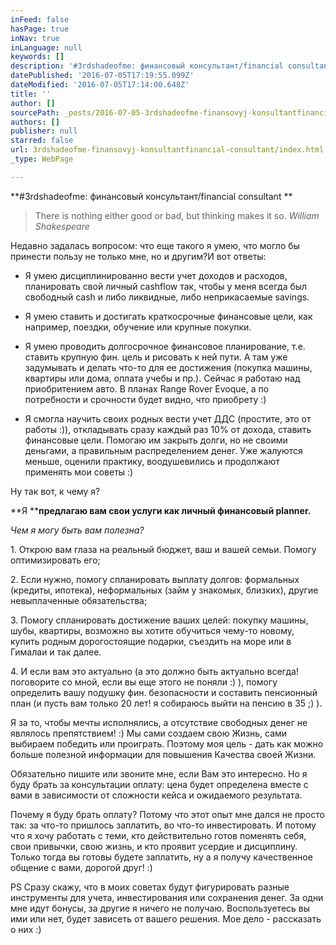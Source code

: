 ```yaml
---
inFeed: false
hasPage: true
inNav: true
inLanguage: null
keywords: []
description: '#3rdshadeofme: финансовый консультант/financial consultant '
datePublished: '2016-07-05T17:19:55.099Z'
dateModified: '2016-07-05T17:14:00.648Z'
title: ''
author: []
sourcePath: _posts/2016-07-05-3rdshadeofme-finansovyj-konsultantfinancial-consultant.md
authors: []
publisher: null
starred: false
url: 3rdshadeofme-finansovyj-konsultantfinancial-consultant/index.html
_type: WebPage

---
```

**\#3rdshadeofme: финансовый консультант/financial consultant **

> There is nothing either good or bad, but thinking makes it so. _William Shakespeare_

Недавно задалась вопросом: что еще такого я умею, что могло бы принести пользу не только мне, но и другим?И вот ответы:

* Я умею дисциплинированно вести учет доходов и расходов, планировать свой личный cashflow так, чтобы у меня всегда был свободный cash и либо ликвидные, либо неприкасаемые savings.

* Я умею ставить и достигать краткосрочные финансовые цели, как например, поездки, обучение или крупные покупки.

* Я умею проводить долгосрочное финансовое планирование, т.е. ставить крупную фин. цель и рисовать к ней пути. А там уже задумывать и делать что-то для ее достижения (покупка машины, квартиры или дома, оплата учебы и пр.). Сейчас я работаю над приобритением авто. В планах Range Rover Evoque, а по потребности и срочности будет видно, что приобрету :)

* Я смогла научить своих родных вести учет ДДС (простите, это от работы :)), откладывать сразу каждый раз 10% от дохода, ставить финансовые цели. Помогаю им закрыть долги, но не своими деньгами, а правильным распределением денег. Уже жалуются меньше, оценили практику, воодушевились и продолжают применять мои советы :)

Ну так вот, к чему я? 

**Я ****предлагаю вам свои услуги как личный финансовый planner.**

_Чем я могу быть вам полезна?_

1\. Открою вам глаза на реальный бюджет, ваш и вашей семьи. Помогу оптимизировать его;

2\. Если нужно, помогу спланировать выплату долгов: формальных (кредиты, ипотека), неформальных (займ у знакомых, близких), другие невыплаченные обязательства;

3\. Помогу спланировать достижение ваших целей: покупку машины, шубы, квартиры, возможно вы хотите обучиться чему-то новому, купить родным дорогостоящие подарки, съездить на море или в Гималаи и так далее. 

4\. И если вам это актуально (а это должно быть актуально всегда! поговорите со мной, если вы еще этого не поняли :) ), помогу определить вашу подушку фин. безопасности и составить пенсионный план (и пусть вам только 20 лет! я собираюсь выйти на пенсию в 35 ;) ). 

Я за то, чтобы мечты исполнялись, а отсутствие свободных денег не являлось препятствием! :) Мы сами создаем свою Жизнь, сами выбираем победить или проиграть. Поэтому моя цель - дать как можно больше полезной информации для повышения Качества своей Жизни. 

Обязательно пишите или звоните мне, если Вам это интересно. Но я буду брать за консультации оплату: цена будет определена вместе с вами в зависимости от сложности кейса и ожидаемого результата. 

Почему я буду брать оплату? Потому что этот опыт мне дался не просто так: за что-то пришлось заплатить, во что-то инвестировать. И потому что я хочу работать с теми, кто действительно готов поменять себя, свои привычки, свою жизнь, и кто проявит усердие и дисциплину. Только тогда вы готовы будете заплатить, ну а я получу качественное общение с вами, дорогой друг! :)

PS Сразу скажу, что в моих советах будут фигурировать разные инструменты для учета, инвестирования или сохранения денег. За одни мне идут бонусы, за другие я ничего не получаю. Воспользуетесь вы ими или нет, будет зависеть от вашего решения. Мое дело - рассказать о них :)
